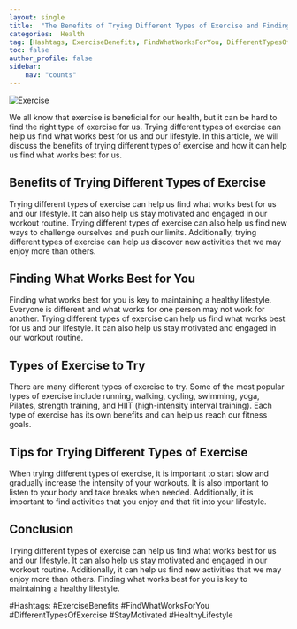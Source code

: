 ```yaml
---
layout: single
title:  "The Benefits of Trying Different Types of Exercise and Finding What Works Best for You"
categories:  Health
tag: [Hashtags, ExerciseBenefits, FindWhatWorksForYou, DifferentTypesOfExercise, StayMotivated, HealthyLifestyle, ]
toc: false
author_profile: false
sidebar:
    nav: "counts"
---
```

    
![Exercise](https://images.pexels.com/photos/1020299/pexels-photo-1020299.jpeg?auto=compress&cs=tinysrgb&dpr=2&h=650&w=940)

We all know that exercise is beneficial for our health, but it can be hard to find the right type of exercise for us. Trying different types of exercise can help us find what works best for us and our lifestyle. In this article, we will discuss the benefits of trying different types of exercise and how it can help us find what works best for us.

## Benefits of Trying Different Types of Exercise

Trying different types of exercise can help us find what works best for us and our lifestyle. It can also help us stay motivated and engaged in our workout routine. Trying different types of exercise can also help us find new ways to challenge ourselves and push our limits. Additionally, trying different types of exercise can help us discover new activities that we may enjoy more than others.

## Finding What Works Best for You

Finding what works best for you is key to maintaining a healthy lifestyle. Everyone is different and what works for one person may not work for another. Trying different types of exercise can help us find what works best for us and our lifestyle. It can also help us stay motivated and engaged in our workout routine.

## Types of Exercise to Try

There are many different types of exercise to try. Some of the most popular types of exercise include running, walking, cycling, swimming, yoga, Pilates, strength training, and HIIT (high-intensity interval training). Each type of exercise has its own benefits and can help us reach our fitness goals.

## Tips for Trying Different Types of Exercise

When trying different types of exercise, it is important to start slow and gradually increase the intensity of your workouts. It is also important to listen to your body and take breaks when needed. Additionally, it is important to find activities that you enjoy and that fit into your lifestyle.

## Conclusion

Trying different types of exercise can help us find what works best for us and our lifestyle. It can also help us stay motivated and engaged in our workout routine. Additionally, it can help us find new activities that we may enjoy more than others. Finding what works best for you is key to maintaining a healthy lifestyle. 

#Hashtags:
#ExerciseBenefits #FindWhatWorksForYou #DifferentTypesOfExercise #StayMotivated #HealthyLifestyle